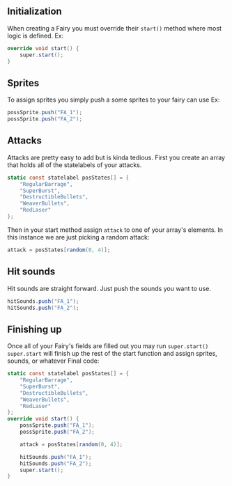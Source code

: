 ## Initialization
When creating a Fairy you must override their `start()` method where most logic is defined.
Ex:
```cs
override void start() {
    super.start();
}
```

## Sprites
To assign sprites you simply push a some sprites to your fairy can use
Ex:
```cs
possSprite.push("FA_1");
possSprite.push("FA_2");
```

## Attacks
Attacks are pretty easy to add but is kinda tedious.
First you create an array that holds all of the statelabels of your attacks.
```cs
static const statelabel posStates[] = {
	"RegularBarrage",
	"SuperBurst",
	"DestructibleBullets",
	"WeaverBullets",
	"RedLaser"
};
```
Then in your start method assign `attack` to one of your array's elements.
In this instance we are just picking a random attack:
```cs
attack = posStates[random(0, 4)];
```

## Hit sounds
Hit sounds are straight forward. Just push the sounds you want to use.
```cs
hitSounds.push("FA_1");
hitSounds.push("FA_2");
```

## Finishing up
Once all of your Fairy's fields are filled out you may run `super.start()`
`super.start` will finish up the rest of the start function and assign sprites, sounds, or whatever
Final code:
```cs
static const statelabel posStates[] = {
	"RegularBarrage",
	"SuperBurst",
	"DestructibleBullets",
	"WeaverBullets",
	"RedLaser"
};
override void start() {
    possSprite.push("FA_1");
    possSprite.push("FA_2");

    attack = posStates[random(0, 4)];

    hitSounds.push("FA_1");
    hitSounds.push("FA_2");
    super.start();
}
```